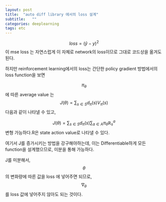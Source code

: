 ```yaml
---
layout: post
title:  "auto diff library 에서의 loss 설계"
subtitle:   ""
categories: deeplearning
tags: etc
---
```


$$ loss = (\hat{y} - y)^2 $$
이 mse loss 는 자연스럽게 이 자체로 network의 loss이므로 그대로 코드상을 옮겨도 된다.

하지만 reinforcement learning에서의 loss는 간단한 policy gradient 방법에서의 loss function을 보면

$$ \pi_{\theta} $$ 에 따른 average value 는 $$ J(\theta) = \sum_{s \in S}{d_{\pi}(s)V_{\pi}(s)} $$  다음과 같이 나타낼 수 있고,

$$ J(\theta) = \sum_{s \in S}{d_{\pi}(s)\sum_{a \in A}{\pi_{\theta}\mathbb{R}_s^a }} $$ 변형 가능하다.R은 state action value로 나타낼 수 있다.

여기서 J를 증가시키는 방법을 강구해야하는데, 이는 Differentiable하게 모든 function을 설계했으므로, 미분을 통해 가능하다.

J를 미분해서, $$ \theta $$ 의 변화량에 따른 값을 loss 에 넣어주면 되므로, $$ \nabla _{\theta} $$ 를 loss 값에 넣어주지 않아도 되는 것이다.


